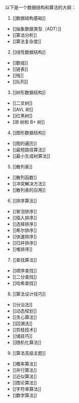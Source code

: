 以下是一个数据结构和算法的大纲：

1. [[数据结构基础]]
- [[抽象数据类型（ADT）]]
- [[算法分析]]
- [[算法复杂度]]

2. [[线性数据结构]]
- [[数组]]
- [[链表]]
- [[栈]]
- [[队列]]

3. [[树形数据结构]]
- [[二叉树]]
- [[AVL 树]]
- [[红黑树]]
- [[B 树和 B+ 树]]

4. [[图形数据结构]]
- [[图的遍历]]
- [[最短路径算法]]
- [[最小生成树算法]]

5. [[散列表]]
- [[散列函数]]
- [[冲突解决方法]]
- [[散列表的应用]]

6. [[排序算法]]
- [[冒泡排序]]
- [[插入排序]]
- [[选择排序]]
- [[希尔排序]]
- [[快速排序]]
- [[归并排序]]
- [[堆排序]]

7. [[查找算法]]
- [[顺序查找]]
- [[二分查找]]
- [[哈希查找]]

8. [[算法设计技巧]]
- [[分治法]]
- [[动态规划]]
- [[贪心算法]]
- [[回溯法]]
- [[剪枝技术]]
- [[储技巧]]
- [[随机化算法]]

9. [[算法高级主题]]
- [[概率算法]]
- [[并行算法]]
- [[近似算法]]
- [[图论算法]]
- [[字符串算法]]
- [[数学算法]]